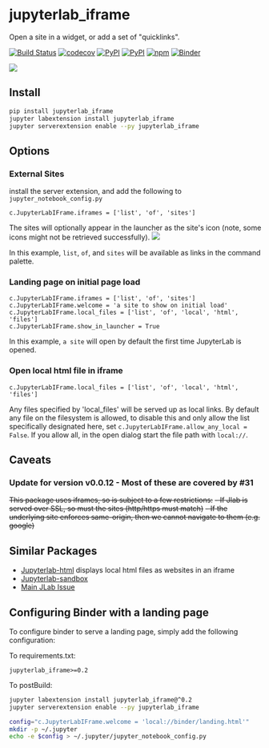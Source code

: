 # jupyterlab_iframe

Open a site in a widget, or add a set of "quicklinks".

[![Build Status](https://github.com/timkpaine/jupyterlab_iframe/workflows/Build%20Status/badge.svg?branch=main)](https://github.com/timkpaine/jupyterlab_iframe/actions?query=workflow%3A%22Build+Status%22)
[![codecov](https://codecov.io/gh/timkpaine/jupyterlab_iframe/branch/master/main/badge.svg)](https://codecov.io/gh/timkpaine/jupyterlab_iframe)
[![PyPI](https://img.shields.io/pypi/l/jupyterlab_iframe.svg)](https://pypi.python.org/pypi/jupyterlab_iframe)
[![PyPI](https://img.shields.io/pypi/v/jupyterlab_iframe.svg)](https://pypi.python.org/pypi/jupyterlab_iframe)
[![npm](https://img.shields.io/npm/v/jupyterlab_iframe.svg)](https://www.npmjs.com/package/jupyterlab_iframe)
[![Binder](https://mybinder.org/badge_logo.svg)](https://mybinder.org/v2/gh/timkpaine/jupyterlab_iframe/main?urlpath=lab)

![](https://raw.githubusercontent.com/timkpaine/jupyterlab_iframe/main/docs/example1.gif)

## Install

```bash
pip install jupyterlab_iframe
jupyter labextension install jupyterlab_iframe
jupyter serverextension enable --py jupyterlab_iframe
```

## Options

### External Sites

install the server extension, and add the following to `jupyter_notebook_config.py`

```python3
c.JupyterLabIFrame.iframes = ['list', 'of', 'sites']
```

The sites will optionally appear in the launcher as the site's icon (note, some icons might not be retrieved successfully).
![](https://raw.githubusercontent.com/timkpaine/jupyterlab_iframe/main/docs/static_links_on_launcher.png)

In this example, `list`, `of`, and `sites` will be available as links in the command palette.

### Landing page on initial page load

```python3
c.JupyterLabIFrame.iframes = ['list', 'of', 'sites']
c.JupyterLabIFrame.welcome = 'a site to show on initial load'
c.JupyterLabIFrame.local_files = ['list', 'of', 'local', 'html', 'files']
c.JupyterLabIFrame.show_in_launcher = True
```

In this example, `a site` will open by default the first time JupyterLab is opened.

### Open local html file in iframe

```python3
c.JupyterLabIFrame.local_files = ['list', 'of', 'local', 'html', 'files']
```

Any files specified by 'local_files' will be served up as local links. By default any file on the filesystem is allowed, to disable this and only allow the list specifically designated here, set `c.JupyterLabIFrame.allow_any_local = False`. If you allow all, in the open dialog start the file path with `local://`.

## Caveats

### Update for version v0.0.12 - Most of these are covered by #31

~~This package uses iframes, so is subject to a few restrictions:~~
~~- If Jlab is served over SSL, so must the sites (http/https must match)~~
~~- If the underlying site enforces same-origin, then we cannot navigate to them (e.g. google)~~


## Similar Packages

- [Jupyterlab-html](https://github.com/mflevine/jupyterlab_html) displays local html files as websites in an iframe
- [Jupyterlab-sandbox](https://github.com/canavandl/jupyterlab_sandbox)
- [Main JLab Issue](https://github.com/jupyterlab/jupyterlab/issues/2369)



## Configuring Binder with a landing page

To configure binder to serve a landing page, simply add the following configuration:

To requirements.txt:

`jupyterlab_iframe>=0.2`

To postBuild:

```bash
jupyter labextension install jupyterlab_iframe@^0.2
jupyter serverextension enable --py jupyterlab_iframe

config="c.JupyterLabIFrame.welcome = 'local://binder/landing.html'"
mkdir -p ~/.jupyter
echo -e $config > ~/.jupyter/jupyter_notebook_config.py
```

